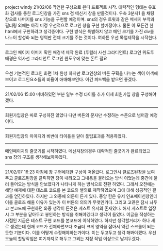 project windy
21/02/06 막연한 구상으로 윈디 프로젝트 시작.
대략적인 형태는 유효화 검사를 통한 로그인창을 가진 sns 겸 메신저 창을 만들것이다.
우측 3분지1 을 채팅창으로 나머지를 sns 기능을 구현할 예정이며.
sns의 경우 트윗과 같은 메세지 부착과 필터링 외에는 아직 미정
우선적으로 로그인 창을 구현 할예정이다.
물론 이 모든건 한 html에서 구현하려고 생각중이다.
구현 방식은 특별하지 않고 메인 크기를 가진 div를 나누어 할성화 되는 영역만 전체 크기를 주는 것이다.
여하튼 우선 목업제작을 시작한다.

---

로그인 페이지 이미지 확인 배경색 제작 완료 (투컬러 사선 그라디언트)
로그인 위도투 배경은 역사선 그라디언트
로그인 윈도우에 맞는 폰트 필요

---

우선 기본적인 로그인 화면 1차 완성
하지만 로그인창의 버튼 구획을 나누는 색이 어색해보이고 로그인요소들의 비율이 애매해보인다. 이건 피드백을 받으면 좋겠다.

---

21/02/06 15:00
미비하였던 부분 일부 수정 타이틀 추가
이제 회원가입 창을 구성해야겠다.

---

회원가입창은 따로 구성하진 않았다 다만 버튼의 문자만 수정하는 수준으로 넘어갈 예정이다.

---

회원가입창의 아이디와 비번에 타이틀을 달아 툴팁효과를 적용하였다.

---

메인페이지의 줄긋기를 시작하였다.
메신져창의경우 대략적인 줄긋기가 완료되었고 sns 창의 구조를 생각해보아야겠다.

---

21/02/07 16:23
아침에 창 구현에대한 구상이 떠올랐다. 로그인시 클로즈된창을 보여주고 클로즈된창을 클릭하면 창이 내려오고 그내용을 불러오는 방식 이었는데
중간에 불러 들어오는 방식을 안보였다가 나타나게 하는 방식으로 전환 하였다.
그래서 오전에는 해당 예제에 대한 테스트 코드를 본 코드와 별외로 제작하였으며 그에 대해 성공적인 결과를 얻긴하였다.
하지만 그 와중에 의문이 든게 있다. 중앙 칸은 유저 인포메이션창인데 이를 클로즈 해둘 이유가 있는가 이 버튼의 의의가 무엇인가다. 그리고 고민은 잠시 놔두고 본코드에 구현하던 와중 생각이 든것은 게스트 유저의 존재였다. 해서 게스트로 입장시 그 부분을 닫아두고 봉인하는 방식을 취해야겠다고 생각이 들었다.
이글을 작성하는 시점인 지금은 테스트 구현 코드를 본코드에 이식하였다.
하지만 생각할거리가 하나 새로 생겼는데 현재 코드가 전체화면보다 조금더 크게 영역을 잡아서 약간 스크롤이 되는 듯한 기분이다. 이를 어떻게 수정해야하는가이다.
이는 두고두고 생각 해봐야겠다. 우선 오늘의 할당작업은 여기까지로 해두고 그외는 지정 작업 이상으로 남겨두겠다.

---
